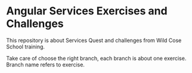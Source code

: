 # Angular Services Exercises and Challenges

This repository is about Services Quest and challenges from Wild Cose School training.

Take care of choose the right branch, each branch is about one exercise. Branch name refers to exercise.

